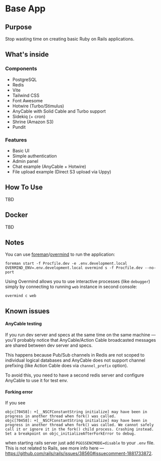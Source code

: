 # Base App

## Purpose

Stop wasting time on creating basic Ruby on Rails applications.

## What's inside

### Components

* PostgreSQL
* Redis
* Vite
* Tailwind CSS
* Font Awesome
* Hotwire (Turbo/Stimulus)
* AnyCable with Solid Cable and Turbo support
* Sidekiq (+ cron)
* Shrine (Amazon S3)
* Pundit

### Features

* Basic UI
* Simple authentication
* Admin panel
* Chat example (AnyCable + Hotwire) 
* File upload example (Direct S3 upload via Uppy)

## How To Use

TBD

## Docker

TBD

## Notes

You can use [foreman](https://github.com/ddollar/foreman)/[overmind](https://github.com/DarthSim/overmind) to run the application:

```shell
foreman start -f Procfile.dev -e .env.development.local
OVERMIND_ENV=.env.development.local overmind s -f Procfile.dev --no-port
```

Using Overmind allows you to use interactive processes (like `debugger`) simply by connecting to running `web` instance in second console:

```shell
overmind c web
```

## Known issues

#### AnyCable testing

If you run dev server and specs at the same time on the same machine — you'll probably notice that AnyCable/Action Cable broadcasted messages are shared between dev server and specs.

This happens because Pub/Sub channels in Redis are not scoped to individual logical databases and AnyCable does not support channel prefixing (like Action Cable does via `channel_prefix` option).

To avoid this, you need to have a second redis server and configure AnyCable to use it for test env.

#### Forking error

If you see

```
objc[70458]: +[__NSCFConstantString initialize] may have been in progress in another thread when fork() was called.
objc[70458]: +[__NSCFConstantString initialize] may have been in progress in another thread when fork() was called. We cannot safely call it or ignore it in the fork() child process. Crashing instead. Set a breakpoint on objc_initializeAfterForkError to debug.
```

when starting rails server just add `PGGSSENCMODE=disable` to your `.env` file. This is not related to Rails, see more info here — https://github.com/rails/rails/issues/38560#issuecomment-1881733872.

